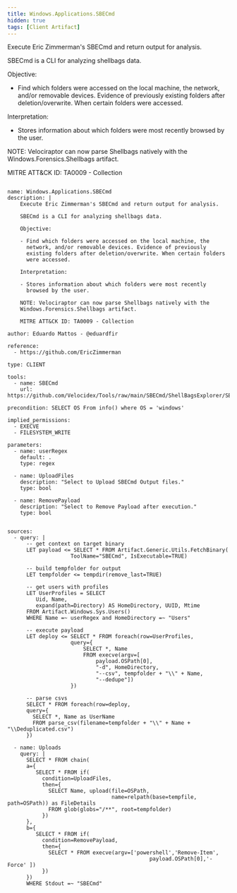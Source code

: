 ```yaml
---
title: Windows.Applications.SBECmd
hidden: true
tags: [Client Artifact]
---
```


Execute Eric Zimmerman's SBECmd and return output for analysis.

SBECmd is a CLI for analyzing shellbags data.

Objective:

- Find which folders were accessed on the local machine, the
  network, and/or removable devices. Evidence of previously
  existing folders after deletion/overwrite. When certain folders
  were accessed.

Interpretation:

- Stores information about which folders were most recently
  browsed by the user.

NOTE: Velociraptor can now parse Shellbags natively with the
Windows.Forensics.Shellbags artifact.

MITRE ATT&CK ID: TA0009 - Collection


<pre><code class="language-yaml">
name: Windows.Applications.SBECmd
description: |
    Execute Eric Zimmerman's SBECmd and return output for analysis.

    SBECmd is a CLI for analyzing shellbags data.

    Objective:

    - Find which folders were accessed on the local machine, the
      network, and/or removable devices. Evidence of previously
      existing folders after deletion/overwrite. When certain folders
      were accessed.

    Interpretation:

    - Stores information about which folders were most recently
      browsed by the user.

    NOTE: Velociraptor can now parse Shellbags natively with the
    Windows.Forensics.Shellbags artifact.

    MITRE ATT&amp;CK ID: TA0009 - Collection

author: Eduardo Mattos - @eduardfir

reference:
  - https://github.com/EricZimmerman

type: CLIENT

tools:
  - name: SBECmd
    url: https://github.com/Velocidex/Tools/raw/main/SBECmd/ShellBagsExplorer/SBECmd.exe

precondition: SELECT OS From info() where OS = 'windows'

implied_permissions:
  - EXECVE
  - FILESYSTEM_WRITE

parameters:
  - name: userRegex
    default: .
    type: regex

  - name: UploadFiles
    description: "Select to Upload SBECmd Output files."
    type: bool

  - name: RemovePayload
    description: "Select to Remove Payload after execution."
    type: bool


sources:
  - query: |
      -- get context on target binary
      LET payload &lt;= SELECT * FROM Artifact.Generic.Utils.FetchBinary(
                    ToolName="SBECmd", IsExecutable=TRUE)

      -- build tempfolder for output
      LET tempfolder &lt;= tempdir(remove_last=TRUE)

      -- get users with profiles
      LET UserProfiles = SELECT
         Uid, Name,
         expand(path=Directory) AS HomeDirectory, UUID, Mtime
      FROM Artifact.Windows.Sys.Users()
      WHERE Name =~ userRegex and HomeDirectory =~ "Users"

      -- execute payload
      LET deploy &lt;= SELECT * FROM foreach(row=UserProfiles,
                    query={
                        SELECT *, Name
                        FROM execve(argv=[
                            payload.OSPath[0],
                            "-d", HomeDirectory,
                            "--csv", tempfolder + "\\" + Name,
                            "--dedupe"])
                    })

      -- parse csvs
      SELECT * FROM foreach(row=deploy,
      query={
        SELECT *, Name as UserName
        FROM parse_csv(filename=tempfolder + "\\" + Name + "\\Deduplicated.csv")
      })

  - name: Uploads
    query: |
      SELECT * FROM chain(
      a={
         SELECT * FROM if(
           condition=UploadFiles,
           then={
             SELECT Name, upload(file=OSPath,
                                 name=relpath(base=tempfile, path=OSPath)) as FileDetails
             FROM glob(globs="/**", root=tempfolder)
           })
      },
      b={
         SELECT * FROM if(
           condition=RemovePayload,
           then={
             SELECT * FROM execve(argv=['powershell','Remove-Item',
                                             payload.OSPath[0],'-Force' ])
           })
      })
      WHERE Stdout =~ "SBECmd"

</code></pre>

